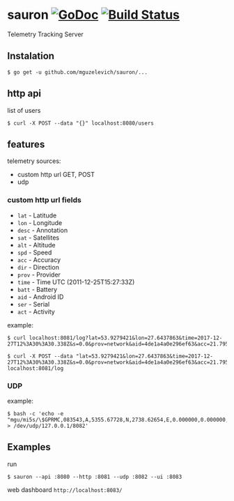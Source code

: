 # sauron [![GoDoc](https://godoc.org/github.com/mguzelevich/sauron?status.svg)](http://godoc.org/github.com/mguzelevich/sauron) [![Build Status](https://travis-ci.org/mguzelevich/sauron.svg?branch=master)](https://travis-ci.org/mguzelevich/sauron)

Telemetry Tracking Server

## Instalation

```
$ go get -u github.com/mguzelevich/sauron/...
```

## http api

list of users

```
$ curl -X POST --data "{}" localhost:8080/users
```

## features

telemetry sources:

- custom http url GET, POST
- udp

### custom http url fields

- `lat` - Latitude
- `lon` - Longitude
- `desc` - Annotation
- `sat` - Satellites
- `alt` - Altitude
- `spd` - Speed
- `acc` - Accuracy
- `dir` - Direction
- `prov` - Provider
- `time` - Time UTC (2011-12-25T15:27:33Z)
- `batt` - Battery
- `aid` - Android ID
- `ser` - Serial
- `act` - Activity

example:

```
$ curl localhost:8081/log?lat=53.9279421&lon=27.6437863&time=2017-12-27T12%3A30%3A30.338Z&s=0.0&prov=network&aid=4de1a4a0e296ef63&acc=21.795000076293945

$ curl -X POST --data "lat=53.9279421&lon=27.6437863&time=2017-12-27T12%3A30%3A30.338Z&s=0.0&prov=network&aid=4de1a4a0e296ef63&acc=21.795000076293945" localhost:8081/log
```

### UDP

example:

```
$ bash -c 'echo -e "mgu/mi5s/\$GPRMC,083543,A,5355.67728,N,2738.62654,E,0.000000,0.000000,050118,,*2E" > /dev/udp/127.0.0.1/8082'
```

## Examples

run 

```
$ sauron --api :8080 --http :8081 --udp :8082 --ui :8083
```

web dashboard `http://localhost:8083/`

